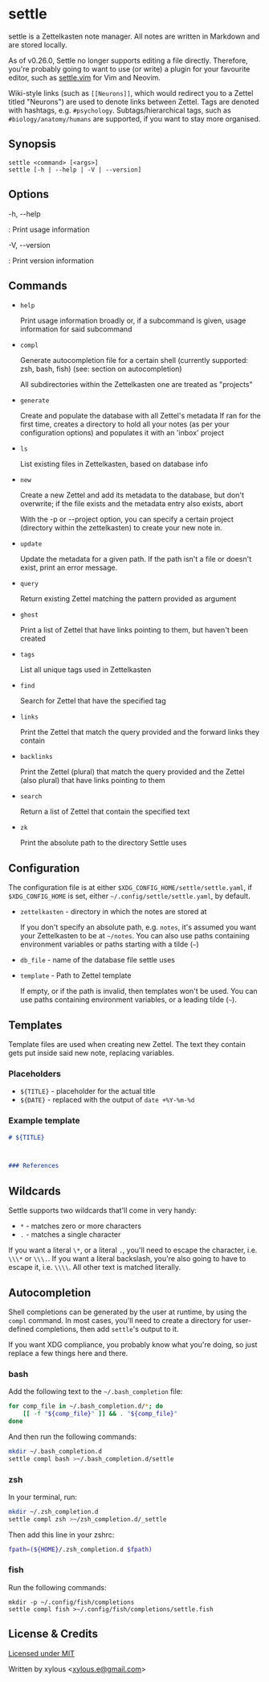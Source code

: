 # settle

settle is a Zettelkasten note manager. All notes are written in Markdown and are
stored locally.

As of v0.26.0, Settle no longer supports editing a file directly.
Therefore, you're probably going to want to use (or write) a plugin for your
favourite editor, such as [settle.vim](https://github.com/xylous/settle.vim) for
Vim and Neovim.

Wiki-style links (such as `[[Neurons]]`, which would redirect you to a Zettel
titled "Neurons") are used to denote links between Zettel. Tags are denoted with
hashtags, e.g. `#psychology`. Subtags/hierarchical tags, such as
`#biology/anatomy/humans` are supported, if you want to stay more organised.

## Synopsis

```
settle <command> [<args>]
settle [-h | --help | -V | --version]
```

## Options

\-h, \-\-help

:   Print usage information

\-V, \-\-version

:   Print version information

## Commands

- `help`

    Print usage information broadly or, if a subcommand is given, usage
    information for said subcommand

- `compl`

    Generate autocompletion file for a certain shell (currently supported: zsh,
    bash, fish) (see: section on autocompletion)

    All subdirectories within the Zettelkasten one are treated as "projects"

- `generate`

    Create and populate the database with all Zettel's metadata
    If ran for the first time, creates a directory to hold all your notes (as
    per your configuration options) and populates it with an 'inbox' project

- `ls`

    List existing files in Zettelkasten, based on database info

- `new`

    Create a new Zettel and add its metadata to the database, but don't
    overwrite; if the file exists and the metadata entry also exists, abort

    With the \-p or \-\-project option, you can specify a certain project
    (directory within the zettelkasten) to create your new note in.

- `update`

    Update the metadata for a given path. If the path isn't a file or
    doesn't exist, print an error message.

- `query`

    Return existing Zettel matching the pattern provided as argument

- `ghost`

    Print a list of Zettel that have links pointing to them, but haven't been
    created

- `tags`

    List all unique tags used in Zettelkasten

- `find`

    Search for Zettel that have the specified tag

- `links`

    Print the Zettel that match the query provided and the forward links they
    contain

- `backlinks`

    Print the Zettel (plural) that match the query provided and the Zettel (also
    plural) that have links pointing to them

- `search`

    Return a list of Zettel that contain the specified text

- `zk`

    Print the absolute path to the directory Settle uses

## Configuration

The configuration file is at either `$XDG_CONFIG_HOME/settle/settle.yaml`, if
`$XDG_CONFIG_HOME` is set, either `~/.config/settle/settle.yaml`, by default.

- `zettelkasten` - directory in which the notes are stored at

    If you don't specify an absolute path, e.g. `notes`, it's assumed you want
    your Zettelkasten to be at `~/notes`. You can also use paths containing
    environment variables or paths starting with a tilde (`~`)

- `db_file` - name of the database file settle uses

- `template` - Path to Zettel template

    If empty, or if the path is invalid, then templates won't be used. You can
    use paths containing environment variables, or a leading tilde (`~`).

## Templates

Template files are used when creating new Zettel. The text they contain gets put
inside said new note, replacing variables.

### Placeholders

- `${TITLE}` - placeholder for the actual title
- `${DATE}` - replaced with the output of `date +%Y-%m-%d`

### Example template

```md
# ${TITLE}



### References


```

## Wildcards

Settle supports two wildcards that'll come in very handy:

- `*` - matches zero or more characters
- `.` - matches a single character

If you want a literal `\*`, or a literal `.`, you'll need to escape the
character, i.e. `\\\*` or `\\\.`. If you want a literal backslash, you're also going
to have to escape it, i.e. `\\\\`. All other text is matched literally.

## Autocompletion

Shell completions can be generated by the user at runtime, by using the `compl`
command. In most cases, you'll need to create a directory for user-defined
completions, then add `settle`'s output to it.

If you want XDG compliance, you probably know what you're doing, so just replace
a few things here and there.

### bash

Add the following text to the `~/.bash_completion` file:

```bash
for comp_file in ~/.bash_completion.d/*; do
    [[ -f "${comp_file}" ]] && . "${comp_file}"
done
```

And then run the following commands:

```bash
mkdir ~/.bash_completion.d
settle compl bash >~/.bash_completion.d/settle
```

### zsh

In your terminal, run:

```zsh
mkdir ~/.zsh_completion.d
settle compl zsh >~/zsh_completion.d/_settle
```

Then add this line in your zshrc:

```zsh
fpath=(${HOME}/.zsh_completion.d $fpath)
```

### fish

Run the following commands:

```fish
mkdir -p ~/.config/fish/completions
settle compl fish >~/.config/fish/completions/settle.fish
```

## License & Credits

[Licensed under MIT](../LICENSE)

Written by xylous \<xylous.e@gmail.com\>
